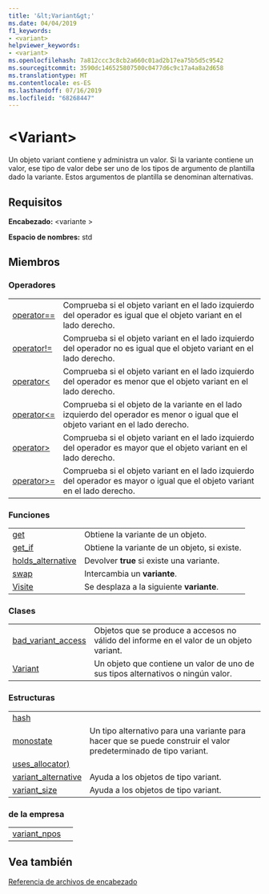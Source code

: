 ```yaml
---
title: '&lt;Variant&gt;'
ms.date: 04/04/2019
f1_keywords:
- <variant>
helpviewer_keywords:
- <variant>
ms.openlocfilehash: 7a812ccc3c8cb2a660c01ad2b17ea75b5d5c9542
ms.sourcegitcommit: 3590dc146525807500c0477d6c9c17a4a8a2d658
ms.translationtype: MT
ms.contentlocale: es-ES
ms.lasthandoff: 07/16/2019
ms.locfileid: "68268447"
---
```

# <a name="ltvariantgt"></a>&lt;Variant&gt;

Un objeto variant contiene y administra un valor. Si la variante contiene un valor, ese tipo de valor debe ser uno de los tipos de argumento de plantilla dado la variante. Estos argumentos de plantilla se denominan alternativas.

## <a name="requirements"></a>Requisitos

**Encabezado:** \<variante >

**Espacio de nombres:** std

## <a name="members"></a>Miembros

### <a name="operators"></a>Operadores

|||
|-|-|
|[operator==](../standard-library/forward-list-operators.md#op_eq_eq)|Comprueba si el objeto variant en el lado izquierdo del operador es igual que el objeto variant en el lado derecho.|
|[operator!=](../standard-library/forward-list-operators.md#op_neq)|Comprueba si el objeto variant en el lado izquierdo del operador no es igual que el objeto variant en el lado derecho.|
|[operator<](../standard-library/forward-list-operators.md#op_lt)|Comprueba si el objeto variant en el lado izquierdo del operador es menor que el objeto variant en el lado derecho.|
|[operator<=](../standard-library/forward-list-operators.md#op_lt_eq)|Comprueba si el objeto de la variante en el lado izquierdo del operador es menor o igual que el objeto variant en el lado derecho.|
|[operator>](../standard-library/forward-list-operators.md#op_gt)|Comprueba si el objeto variant en el lado izquierdo del operador es mayor que el objeto variant en el lado derecho.|
|[operator>=](../standard-library/forward-list-operators.md#op_lt_eq)|Comprueba si el objeto variant en el lado izquierdo del operador es mayor o igual que el objeto variant en el lado derecho.|

### <a name="functions"></a>Funciones

|||
|-|-|
|[get](../standard-library/variant-functions.md#get)|Obtiene la variante de un objeto.|
|[get_if](../standard-library/variant-functions.md#get_if)|Obtiene la variante de un objeto, si existe.|
|[holds_alternative](../standard-library/variant-functions.md#holds_alternative)|Devolver **true** si existe una variante.|
|[swap](../standard-library/variant-functions.md#swap)|Intercambia un **variante**.|
|[Visite](../standard-library/variant-functions.md#visit)|Se desplaza a la siguiente **variante**.|

### <a name="classes"></a>Clases

|||
|-|-|
|[bad_variant_access](../standard-library/bad-variant-access-class.md)|Objetos que se produce a accesos no válido del informe en el valor de un objeto variant.|
|[Variant](../standard-library/variant.md)|Un objeto que contiene un valor de uno de sus tipos alternativos o ningún valor.|

### <a name="structs"></a>Estructuras

|||
|-|-|
|[hash](../standard-library/hash-structure.md)||
|[monostate](../standard-library/monostate-structure.md)|Un tipo alternativo para una variante para hacer que se puede construir el valor predeterminado de tipo variant.|
|[uses_allocator)](../standard-library/uses-allocator-structure.md)||
|[variant_alternative](../standard-library/variant-alternative-structure.md)|Ayuda a los objetos de tipo variant.|
|[variant_size](../standard-library/variant-size-structure.md)|Ayuda a los objetos de tipo variant.|

### <a name="objects"></a>de la empresa

|||
|-|-|
|[variant_npos](../standard-library/variant-functions.md#variant_npos)||

## <a name="see-also"></a>Vea también

[Referencia de archivos de encabezado](../standard-library/cpp-standard-library-header-files.md)
